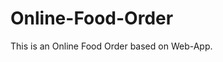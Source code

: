 # Online-Food-Order

This is an Online Food Order based on Web-App.


























































































































































































































































